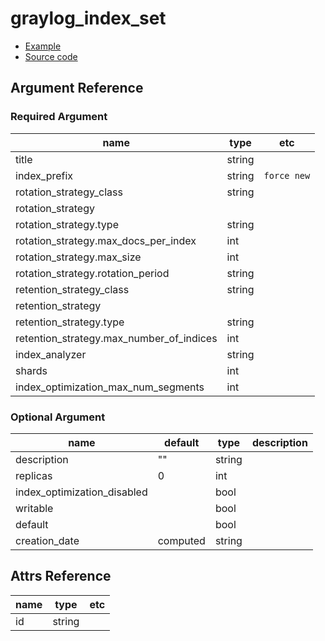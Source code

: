 # graylog_index_set

* [Example](https://github.com/suzuki-shunsuke/go-graylog/blob/master/terraform/example/v0.12/index_set.tf)
* [Source code](https://github.com/suzuki-shunsuke/go-graylog/blob/master/terraform/graylog/resource_index_set.go)

## Argument Reference

### Required Argument

name | type | etc
--- | --- | ---
title | string |
index_prefix | string | `force new`
rotation_strategy_class | string |
rotation_strategy | |
rotation_strategy.type | string |
rotation_strategy.max_docs_per_index | int |
rotation_strategy.max_size | int |
rotation_strategy.rotation_period | string |
retention_strategy_class | string |
retention_strategy | |
retention_strategy.type | string |
retention_strategy.max_number_of_indices | int |
index_analyzer | string |
shards | int |
index_optimization_max_num_segments | int |

### Optional Argument

name | default | type | description
--- | --- | --- | ---
description | "" | string |
replicas | 0 | int |
index_optimization_disabled | | bool |
writable | | bool |
default | | bool |
creation_date | computed | string |

## Attrs Reference

name | type | etc
--- | --- | ---
id | string |
